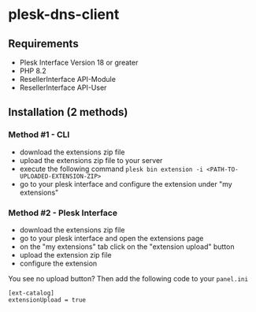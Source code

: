 # plesk-dns-client

## Requirements
- Plesk Interface Version 18 or greater
- PHP 8.2
- ResellerInterface API-Module
- ResellerInterface API-User

## Installation (2 methods)

### Method #1 - CLI
- download the extensions zip file
- upload the extensions zip file to your server
- execute the following command `plesk bin extension -i <PATH-TO-UPLOADED-EXTENSION-ZIP>`
- go to your plesk interface and configure the extension under "my extensions"

### Method #2 - Plesk Interface
- download the extensions zip file
- go to your plesk interface and open the extensions page
- on the "my extensions" tab click on the "extension upload" button
- upload the extension zip file
- configure the extension

You see no upload button? Then add the following code to your `panel.ini`
```
[ext-catalog]
extensionUpload = true
```
